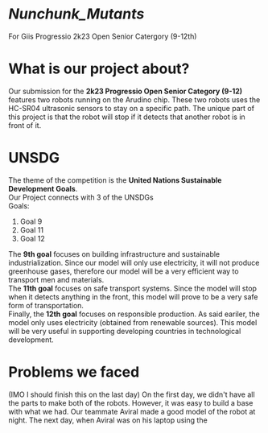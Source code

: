 <h1><i><b>Nunchunk_Mutants</b></i></h1>
For Giis Progressio 2k23 Open Senior Catergory (9-12th) <br>
<h1>What is our project about?</h1>
Our submission for the <b>2k23 Progressio Open Senior Category (9-12)</b> features two robots running on the Arudino chip. These two robots uses the HC-SR04 ultrasonic sensors to stay on a specific path. The unique part of this project is that the robot will stop if it detects that another robot is in front of it.
<h1>UNSDG</h1>
The theme of the competition is the <b>United Nations Sustainable Development Goals</b>. <br>
Our Project connects with 3 of the UNSDGs<br>
Goals:
<ol>
<li>Goal 9</li>
<li>Goal 11</li>
<li>Goal 12</li>
</ol>
The <b>9th goal</b> focuses on building infrastructure and sustainable industrialization. Since our model will only use electricity, it will not produce greenhouse gases, therefore our model will be a very efficient way to transport men and materials.<br>
The <b>11th goal</b> focuses on safe transport systems. Since the model will stop when it detects anything in the front, this model will prove to be a very safe form of transportation. <br>
Finally, the <b>12th goal</b> focuses on responsible production. As said eariler, the model only uses electricity (obtained from renewable sources). This model will be very useful in supporting developing countries in technological development.
<h1>Problems we faced</h1>
(IMO I should finish this on the last day) On the first day, we didn't have all the parts to make both of the robots. However, it was easy to build a base with what we had. Our teammate Aviral made a good model of the robot at night. The next day, when Aviral was on his laptop using the  

